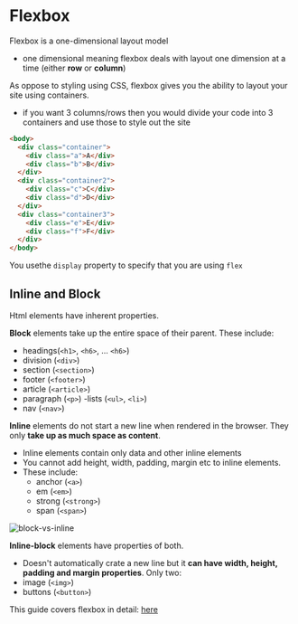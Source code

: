 # Flexbox

Flexbox is a one-dimensional layout model
- one dimensional meaning flexbox deals with layout one dimension at a time (either **row** or **column**)

As oppose to styling using CSS, flexbox gives you the ability to layout your site using containers.
- if you want 3 columns/rows then you would divide your code into 3 containers and use those to style out the site
```html
<body>
  <div class="container">
    <div class="a">A</div>
    <div class="b">B</div>
  </div>
  <div class="container2">
    <div class="c">C</div>
    <div class="d">D</div>
  </div>
  <div class="container3">
    <div class="e">E</div>
    <div class="f">F</div>
  </div>
</body>
```

You usethe `display` property to specify that you are using `flex`

## **Inline and Block**

Html elements have inherent properties.

**Block** elements take up the entire space of their parent. These include:
- headings(`<h1>`, `<h6>`, ... `<h6>`)
- division (`<div>`) 
- section (`<section>`) 
- footer (`<footer>`) 
- article (`<article>`) 
- paragraph (`<p>`)
-lists (`<ul>`, `<li>`)
- nav (`<nav>`)

**Inline** elements do not start a new line when rendered in the browser. They only **take up as much space as content**.
- Inline elements contain only data and other inline elements
- You cannot add height, width, padding, margin etc to inline elements.
- These include:
  - anchor (`<a>`)
  - em (`<em>`)
  - strong (`<strong>`)
  - span (`<span>`)

![block-vs-inline](https://cl.ly/030Y00123f2z/Image%202017-10-11%20at%207.07.33%20PM.png)

**Inline-block** elements have properties of both.
- Doesn't automatically crate a new line but it **can have width, height, padding and margin properties**. Only two:
- image (`<img>`)
- buttons (`<button>`)


This guide covers flexbox in detail: [here](https://css-tricks.com/snippets/css/a-guide-to-flexbox/)
